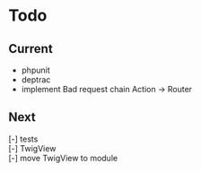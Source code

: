 # Todo

## Current

- phpunit
- deptrac  
- implement Bad request chain Action -> Router

## Next

[-] tests  
    [-] TwigView  
[-] move TwigView to module  
